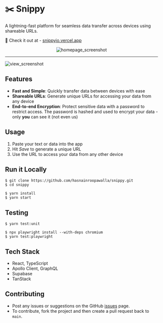 # ✂️ Snippy

A lightning-fast platform for seamless data transfer across devices using shareable URLs.

🚀 Check it out at - [snippyio.vercel.app](https://snippyio.vercel.app/)

<p align="center">
<img alt="homepage_screenshot" src="https://github.com/user-attachments/assets/c425a5ca-ccbe-477b-8d2f-0a39de8afb9c" />
  <hr>
<img alt="view_screenshot" src="https://github.com/user-attachments/assets/518d6bb6-a52b-40a4-91dc-8d37dfb5c521" />
</p>

## Features

- **Fast and Simple**: Quickly transfer data between devices with ease
- **Shareable URLs**: Generate unique URLs for accessing your data from any device
- **End-to-end Encryption**: Protect sensitive data with a password to restrict access. The password is hashed and used to encrypt your data - only **you** can see it (not even us)

## Usage

1. Paste your text or data into the app
2. Hit _Save_ to generate a unique URL
3. Use the URL to access your data from any other device

## Run it Locally

```
$ git clone https://github.com/hasnainroopawalla/snippy.git
$ cd snippy

$ yarn install
$ yarn start
```

## Testing

```
$ yarn test:unit

$ npx playwright install --with-deps chromium
$ yarn test:playwright
```

## Tech Stack

- React, TypeScript
- Apollo Client, GraphQL
- Supabase
- TanStack

## Contributing

- Post any issues or suggestions on the GitHub [issues](https://github.com/hasnainroopawalla/snippy/issues) page.
- To contribute, fork the project and then create a pull request back to `main`.
